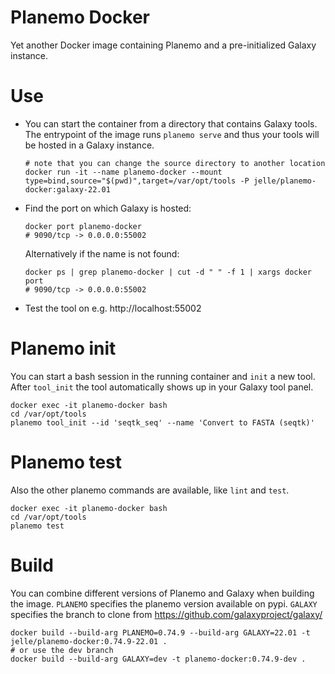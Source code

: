 # Planemo Docker

Yet another Docker image containing Planemo and a pre-initialized Galaxy instance.

# Use

- You can start the container from a directory that contains Galaxy tools. The entrypoint of the image runs `planemo serve` and thus
your tools will be hosted in a Galaxy instance.


  ```
  # note that you can change the source directory to another location
  docker run -it --name planemo-docker --mount type=bind,source="$(pwd)",target=/var/opt/tools -P jelle/planemo-docker:galaxy-22.01
  ```

- Find the port on which Galaxy is hosted:

  ```
  docker port planemo-docker
  # 9090/tcp -> 0.0.0.0:55002
  ```

  Alternatively if the name is not found:
  ```
  docker ps | grep planemo-docker | cut -d " " -f 1 | xargs docker port
  # 9090/tcp -> 0.0.0.0:55002
  ```

- Test the tool on e.g. http://localhost:55002


# Planemo init

You can start a bash session in the running container and `init` a new tool. After `tool_init` the
tool automatically shows up in your Galaxy tool panel.

```
docker exec -it planemo-docker bash
cd /var/opt/tools
planemo tool_init --id 'seqtk_seq' --name 'Convert to FASTA (seqtk)'
```


# Planemo test

Also the other planemo commands are available, like `lint` and `test`.

```
docker exec -it planemo-docker bash
cd /var/opt/tools
planemo test
```


# Build

You can combine different versions of Planemo and Galaxy when building the image. `PLANEMO` specifies the planemo version
available on pypi. `GALAXY` specifies the branch to clone from https://github.com/galaxyproject/galaxy/

```
docker build --build-arg PLANEMO=0.74.9 --build-arg GALAXY=22.01 -t jelle/planemo-docker:0.74.9-22.01 .
# or use the dev branch
docker build --build-arg GALAXY=dev -t planemo-docker:0.74.9-dev .
```


